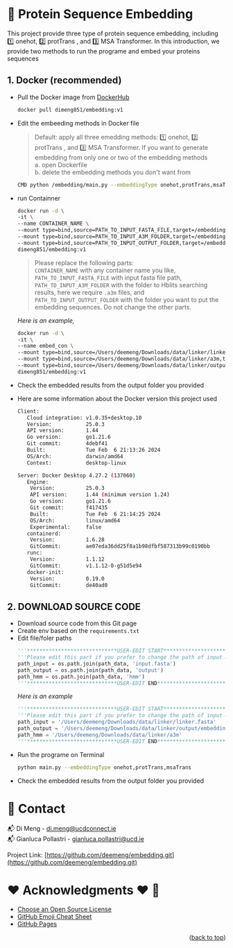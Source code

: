 <a name="readme-top"></a>
# 🫠 Protein Sequence Embedding
This project provide three type of protein sequence embedding, including 1️⃣ onehot, 2️⃣ protTrans , and 3️⃣ MSA Transformer.
In this introduction, we provide two methods to run the programe and embed your proteins sequences
## 1. Docker (recommended)
* Pull the Docker image from  <a href="https://hub.docker.com/repository/docker/dimeng851/embedding/general">DockerHub</a>

  ```sh
  docker pull dimeng851/embedding:v1
  ```
* Edit the embeeding methods in Docker file
  >Default: apply all three emedding methods: 1️⃣ onehot, 2️⃣ protTrans , and 3️⃣ MSA Transformer. If you want to generate embedding from only one or two of the embedding methods\
  >  a. open Dockerfile\
  >  b. delete the embedding methods you don't want from
    ```sh
    CMD python /embedding/main.py --embeddingType onehot,protTrans,msaTrans
    ```
  
* run Containner
  ```sh
  docker run -d \
  -it \
  --name CONTAINER_NAME \
  --mount type=bind,source=PATH_TO_INPUT_FASTA_FILE,target=/embedding/data/input.fasta \
  --mount type=bind,source=PATH_TO_INPUT_A3M_FOLDER,target=/embedding/data/hmm \
  --mount type=bind,source=PATH_TO_INPUT_OUTPUT_FOLDER,target=/embedding/data/output \
  dimeng851/embedding:v1
  ```
  >Please replace the following parts:\
  >`CONTAINER_NAME` with any container name you like, 
  >`PATH_TO_INPUT_FASTA_FILE` with input fasta file path,
  >`PATH_TO_INPUT_A3M_FOLDER` with the folder to Hblits searching results, here we require `.a3m` files, and
  >`PATH_TO_INPUT_OUTPUT_FOLDER` with the folder you want to put the embedding sequences. Do not change the other parts.
  
  *Here is an example,*
  ```sh
  docker run -d \
  -it \
  --name embed_con \
  --mount type=bind,source=/Users/deemeng/Downloads/data/linker/linker.fasta,target=/embedding/data/input.fasta \
  --mount type=bind,source=/Users/deemeng/Downloads/data/linker/a3m,target=/embedding/data/hmm \
  --mount type=bind,source=/Users/deemeng/Downloads/data/linker/output/embedding,target=/embedding/data/output \
  dimeng851/embedding:v1
  ```
* Check the embedded results from the output folder you provided
* Here are some information about the Docker version this project used
  ```sh
  Client:
     Cloud integration: v1.0.35+desktop.10
     Version:           25.0.3
     API version:       1.44
     Go version:        go1.21.6
     Git commit:        4debf41
     Built:             Tue Feb  6 21:13:26 2024
     OS/Arch:           darwin/amd64
     Context:           desktop-linux

  Server: Docker Desktop 4.27.2 (137060)
     Engine:
      Version:          25.0.3
      API version:      1.44 (minimum version 1.24)
      Go version:       go1.21.6
      Git commit:       f417435
      Built:            Tue Feb  6 21:14:25 2024
      OS/Arch:          linux/amd64
      Experimental:     false
     containerd:
      Version:          1.6.28
      GitCommit:        ae07eda36dd25f8a1b98dfbf587313b99c0190bb
     runc:
      Version:          1.1.12
      GitCommit:        v1.1.12-0-g51d5e94
     docker-init:
      Version:          0.19.0
      GitCommit:        de40ad0
  ```
## 2. DOWNLOAD SOURCE CODE
* Download source code from this Git page
* Create env based on the `requirements.txt`
* Edit file/foler paths
  ```python
  '''*****************************USER-EDIT START*********************************'''
  '''Please edit this part if you prefer to change the path of input & output'''
  path_input = os.path.join(path_data, 'input.fasta')
  path_output = os.path.join(path_data, 'output')
  path_hmm = os.path.join(path_data, 'hmm')
  '''*****************************USER-EDIT END***********************************'''
  ```
  *Here is an example*
  ```python
  '''*****************************USER-EDIT START*********************************'''
  '''Please edit this part if you prefer to change the path of input & output'''
  path_input = '/Users/deemeng/Downloads/data/linker/linker.fasta'
  path_output = '/Users/deemeng/Downloads/data/linker/output/embedding'
  path_hmm = '/Users/deemeng/Downloads/data/linker/a3m'
  '''*****************************USER-EDIT END***********************************'''
  ```
* Run the programe on Terminal
  ```sh
  python main.py --embeddingType onehot,protTrans,msaTrans
  ```
* Check the embedded results from the output folder you provided

# 📩 Contact 
📬 Di Meng - di.meng@ucdconnect.ie \
📬 Gianluca Pollastri - gianluca.pollastri@ucd.ie 

Project Link: [https://github.com/deemeng/embedding.git](https://github.com/deemeng/embedding.git)

<!-- ACKNOWLEDGMENTS -->
# ❤️ Acknowledgments ❤️ 📝
* [Choose an Open Source License](https://choosealicense.com)
* [GitHub Emoji Cheat Sheet](https://www.webpagefx.com/tools/emoji-cheat-sheet)
* [GitHub Pages](https://pages.github.com)
<p align="right">(<a href="#readme-top">back to top</a>)</p>
